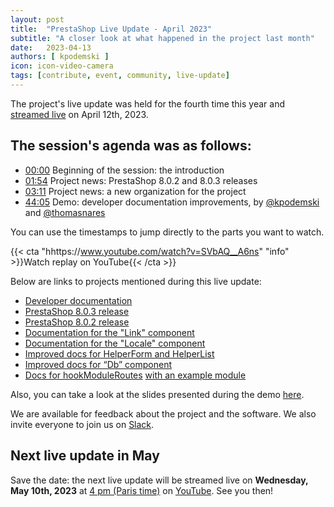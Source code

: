 ```yaml
---
layout: post
title:  "PrestaShop Live Update - April 2023"
subtitle: "A closer look at what happened in the project last month"
date:   2023-04-13
authors: [ kpodemski ]
icon: icon-video-camera
tags: [contribute, event, community, live-update]
---
```


The project's live update was held for the fourth time this year and [streamed live](hhttps://www.youtube.com/watch?v=SVbAQ__A6ns) on April 12th, 2023.

## The session's agenda was as follows:

- [00:00](hhttps://www.youtube.com/watch?v=SVbAQ__A6ns) Beginning of the session: the introduction
- [01:54](https://youtu.be/SVbAQ__A6ns?t=114) Project news: PrestaShop 8.0.2 and 8.0.3 releases
- [03:11](https://youtu.be/SVbAQ__A6ns?t=191) Project news: a new organization for the project
- [44:05](https://youtu.be/SVbAQ__A6ns?t=2644) Demo: developer documentation improvements, by [@kpodemski](https://github.com/kpodemski) and [@thomasnares](https://github.com/thomasnares)

You can use the timestamps to jump directly to the parts you want to watch.

{{< cta "hhttps://www.youtube.com/watch?v=SVbAQ__A6ns" "info" >}}Watch replay on YouTube{{< /cta >}}

Below are links to projects mentioned during this live update:
- [Developer documentation](https://devdocs.prestashop-project.org/)
- [PrestaShop 8.0.3 release](https://build.prestashop-project.org/news/2023/prestashop-8-0-3-maintenance-release/)
- [PrestaShop 8.0.2 release](https://build.prestashop-project.org/news/2023/prestashop-8-0-2-maintenance-release/)
- [Documentation for the "Link" component](https://devdocs.prestashop-project.org/8/development/components/link/)
- [Documentation for the "Locale" component](https://devdocs.prestashop-project.org/8/development/components/locale/)
- [Improved docs for HelperForm and HelperList](https://devdocs.prestashop-project.org/8/development/components/helpers/#the-main-helpers)
- [Improved docs for “Db” component](https://devdocs.prestashop-project.org/8/development/components/database/db/)
- [Docs for hookModuleRoutes](https://devdocs.prestashop-project.org/8/modules/concepts/hooks/list-of-hooks/moduleroutes/) [with an example module](https://github.com/PrestaShop/example-modules/tree/master/demomoduleroutes)

Also, you can take a look at the slides presented during the demo [here](https://docs.google.com/presentation/d/1TimLgtYTMMWcCIPWepclcVH2IaS430PbnXJTboKPio4/edit?usp=sharing).

We are available for feedback about the project and the software. We also invite everyone to join us on [Slack](https://www.prestashop-project.org/slack/).

## Next live update in May

Save the date: the next live update will be streamed live on **Wednesday, May 10th, 2023** at [4 pm (Paris time)](https://time.is/1600_10_May_2023_in_Paris) on [YouTube](https://www.youtube.com/watch?v=MnUXQ60hL_g). See you then!
